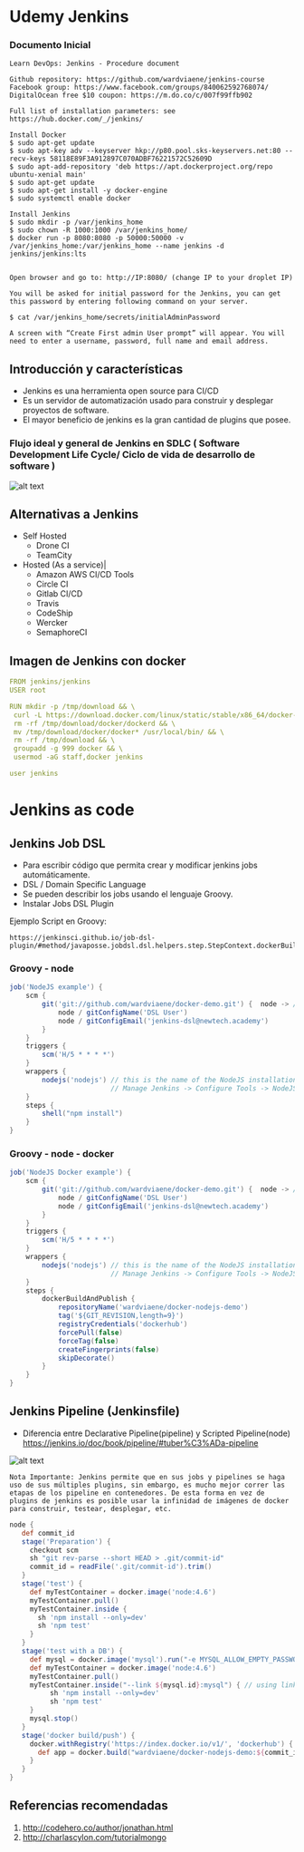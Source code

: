 # Udemy Jenkins #

### Documento Inicial

```
Learn DevOps: Jenkins - Procedure document

Github repository: https://github.com/wardviaene/jenkins-course
Facebook group: https://www.facebook.com/groups/840062592768074/
DigitalOcean free $10 coupon: https://m.do.co/c/007f99ffb902

Full list of installation parameters: see https://hub.docker.com/_/jenkins/

Install Docker
$ sudo apt-get update
$ sudo apt-key adv --keyserver hkp://p80.pool.sks-keyservers.net:80 --recv-keys 58118E89F3A912897C070ADBF76221572C52609D
$ sudo apt-add-repository 'deb https://apt.dockerproject.org/repo ubuntu-xenial main'
$ sudo apt-get update
$ sudo apt-get install -y docker-engine
$ sudo systemctl enable docker

Install Jenkins
$ sudo mkdir -p /var/jenkins_home
$ sudo chown -R 1000:1000 /var/jenkins_home/
$ docker run -p 8080:8080 -p 50000:50000 -v /var/jenkins_home:/var/jenkins_home --name jenkins -d jenkins/jenkins:lts


Open browser and go to: http://IP:8080/ (change IP to your droplet IP)

You will be asked for initial password for the Jenkins, you can get this password by entering following command on your server.

$ cat /var/jenkins_home/secrets/initialAdminPassword

A screen with “Create First admin User prompt” will appear. You will need to enter a username, password, full name and email address.

```
## Introducción y características

* Jenkins es una herramienta open source para CI/CD
* Es un servidor de automatización usado para construir y desplegar proyectos de software.
* El mayor beneficio de jenkins es la gran cantidad de plugins que posee.


### Flujo ideal y general de Jenkins en SDLC ( Software Development Life Cycle/ Ciclo de vida de desarrollo de software )

![alt text](img/SDLC.png)

## Alternativas a Jenkins

* Self Hosted
  * Drone CI
  * TeamCity
* Hosted (As a service)|
  * Amazon AWS CI/CD Tools
  * Circle CI
  * Gitlab CI/CD
  * Travis
  * CodeShip
  * Wercker
  * SemaphoreCI
  
## Imagen de Jenkins con docker ###
```yml
FROM jenkins/jenkins
USER root

RUN mkdir -p /tmp/download && \
 curl -L https://download.docker.com/linux/static/stable/x86_64/docker-18.03.1-ce.tgz | tar -xz -C /tmp/download && \
 rm -rf /tmp/download/docker/dockerd && \
 mv /tmp/download/docker/docker* /usr/local/bin/ && \
 rm -rf /tmp/download && \
 groupadd -g 999 docker && \
 usermod -aG staff,docker jenkins

user jenkins
```

# Jenkins as code ##

## Jenkins Job DSL
  
* Para escribir código que permita crear y modificar jenkins jobs automáticamente.
* DSL / Domain Specific Language
* Se pueden describir los jobs usando el lenguaje Groovy.
* Instalar Jobs DSL Plugin

Ejemplo Script en Groovy:
    
    https://jenkinsci.github.io/job-dsl-plugin/#method/javaposse.jobdsl.dsl.helpers.step.StepContext.dockerBuildAndPublish

### Groovy - node

```groovy
job('NodeJS example') {
    scm {
        git('git://github.com/wardviaene/docker-demo.git') {  node -> // is hudson.plugins.git.GitSCM
            node / gitConfigName('DSL User')
            node / gitConfigEmail('jenkins-dsl@newtech.academy')
        }
    }
    triggers {
        scm('H/5 * * * *')
    }
    wrappers {
        nodejs('nodejs') // this is the name of the NodeJS installation in 
                         // Manage Jenkins -> Configure Tools -> NodeJS Installations -> Name
    }
    steps {
        shell("npm install")
    }
}
```

### Groovy - node - docker

```groovy
job('NodeJS Docker example') {
    scm {
        git('git://github.com/wardviaene/docker-demo.git') {  node -> // is hudson.plugins.git.GitSCM
            node / gitConfigName('DSL User')
            node / gitConfigEmail('jenkins-dsl@newtech.academy')
        }
    }
    triggers {
        scm('H/5 * * * *')
    }
    wrappers {
        nodejs('nodejs') // this is the name of the NodeJS installation in 
                         // Manage Jenkins -> Configure Tools -> NodeJS Installations -> Name
    }
    steps {
        dockerBuildAndPublish {
            repositoryName('wardviaene/docker-nodejs-demo')
            tag('${GIT_REVISION,length=9}')
            registryCredentials('dockerhub')
            forcePull(false)
            forceTag(false)
            createFingerprints(false)
            skipDecorate()
        }
    }
}
```


## Jenkins Pipeline (Jenkinsfile)

* Diferencia entre Declarative Pipeline(pipeline) y Scripted Pipeline(node)
    https://jenkins.io/doc/book/pipeline/#tuber%C3%ADa-pipeline

![alt text](img/pipeline.png)

    Nota Importante: Jenkins permite que en sus jobs y pipelines se haga uso de sus múltiples plugins, sin embargo, es mucho mejor correr las etapas de los pipeline en contenedores. De esta forma en vez de plugins de jenkins es posible usar la infinidad de imágenes de docker para construir, testear, desplegar, etc.

```groovy
node {
   def commit_id
   stage('Preparation') {
     checkout scm
     sh "git rev-parse --short HEAD > .git/commit-id"
     commit_id = readFile('.git/commit-id').trim()
   }
   stage('test') {
     def myTestContainer = docker.image('node:4.6')
     myTestContainer.pull()
     myTestContainer.inside {
       sh 'npm install --only=dev'
       sh 'npm test'
     }
   }
   stage('test with a DB') {
     def mysql = docker.image('mysql').run("-e MYSQL_ALLOW_EMPTY_PASSWORD=yes") 
     def myTestContainer = docker.image('node:4.6')
     myTestContainer.pull()
     myTestContainer.inside("--link ${mysql.id}:mysql") { // using linking, mysql will be available at host: mysql, port: 3306
          sh 'npm install --only=dev' 
          sh 'npm test'                     
     }                                   
     mysql.stop()
   }                                     
   stage('docker build/push') {            
     docker.withRegistry('https://index.docker.io/v1/', 'dockerhub') {
       def app = docker.build("wardviaene/docker-nodejs-demo:${commit_id}", '.').push()
     }                                     
   }                                       
}
```

## Referencias recomendadas ##
1. http://codehero.co/author/jonathan.html
1. http://charlascylon.com/tutorialmongo
